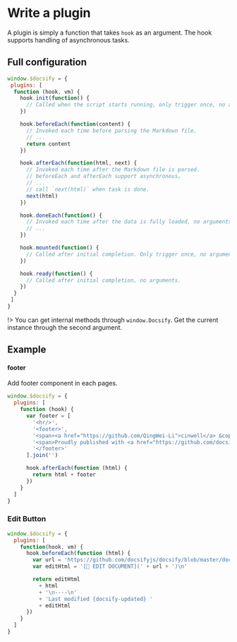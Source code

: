 # Write a plugin

A plugin is simply a function that takes `hook` as an argument. The hook supports handling of asynchronous tasks.

## Full configuration

```js
window.$docsify = {
 plugins: [
  function (hook, vm) {
    hook.init(function() {
      // Called when the script starts running, only trigger once, no arguments,
    })

    hook.beforeEach(function(content) {
      // Invoked each time before parsing the Markdown file.
      // ...
      return content
    })

    hook.afterEach(function(html, next) {
      // Invoked each time after the Markdown file is parsed.
      // beforeEach and afterEach support asynchronous。
      // ...
      // call `next(html)` when task is done.
      next(html)
    })

    hook.doneEach(function() {
      // Invoked each time after the data is fully loaded, no arguments,
      // ...
    })

    hook.mounted(function() {
      // Called after initial completion. Only trigger once, no arguments.
    })

    hook.ready(function() {
      // Called after initial completion, no arguments.
    })
  }
 ]
}
```

!> You can get internal methods through `window.Docsify`. Get the current instance through the second argument.

## Example

#### footer

Add footer component in each pages.

```js
window.$docsify = {
  plugins: [
    function (hook) {
      var footer = [
        '<hr/>',
        '<footer>',
        '<span><a href="https://github.com/QingWei-Li">cinwell</a> &copy;2017.</span>',
        '<span>Proudly published with <a href="https://github.com/docsifyjs/docsify" target="_blank">docsify</a>.</span>',
        '</footer>'
      ].join('')

      hook.afterEach(function (html) {
        return html + footer
      })
    }
  ]
}
```

### Edit Button

```js
window.$docsify = {
  plugins: [
    function(hook, vm) {
      hook.beforeEach(function (html) {
        var url = 'https://github.com/docsifyjs/docsify/blob/master/docs' + vm.route.file
        var editHtml = '[📝 EDIT DOCUMENT](' + url + ')\n'

        return editHtml
          + html
          + '\n----\n'
          + 'Last modified {docsify-updated} '
          + editHtml
      })
    }
  ]
}
```
